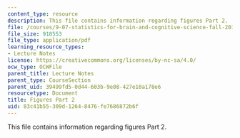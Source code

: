 ```yaml
---
content_type: resource
description: This file contains information regarding figures Part 2.
file: /courses/9-07-statistics-for-brain-and-cognitive-science-fall-2016/83c41b55309d12648476fe7686872b6f_MIT9_07F16_lec4_Figures2.pdf
file_size: 918553
file_type: application/pdf
learning_resource_types:
- Lecture Notes
license: https://creativecommons.org/licenses/by-nc-sa/4.0/
ocw_type: OCWFile
parent_title: Lecture Notes
parent_type: CourseSection
parent_uid: 39499fd5-0d44-603b-9e08-427e10a178e6
resourcetype: Document
title: Figures Part 2
uid: 83c41b55-309d-1264-8476-fe7686872b6f
---
```

This file contains information regarding figures Part 2.